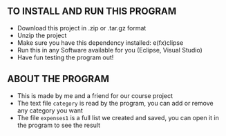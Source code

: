 ## TO INSTALL AND RUN THIS PROGRAM ##
* Download this project in .zip or .tar.gz format
* Unzip the project
* Make sure you have this dependency installed: e(fx)clipse
* Run this in any Software available for you (Eclipse, Visual Studio)
* Have fun testing the program out!


## ABOUT THE PROGRAM ##
* This is made by me and a friend for our course project
* The text file `category` is read by the program, you can add or remove any category you want
* The file `expenses1` is a full list we created and saved, you can open it in the program to see the result